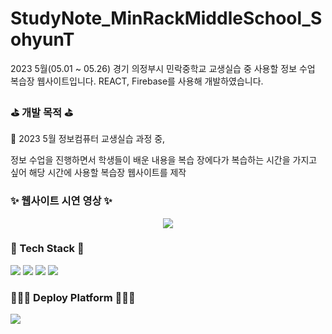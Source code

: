 # StudyNote_MinRackMiddleSchool_SohyunT
2023 5월(05.01 ~ 05.26) 경기 의정부시 민락중학교 교생실습 중 사용할 정보 수업 복습장 웹사이트입니다. REACT, Firebase를 사용해 개발하였습니다.

<h3> ⛳ 개발 목적 ⛳ </h3>
🫡 2023 5월 정보컴퓨터 교생실습 과정 중, 

정보 수업을 진행하면서 학생들이 배운 내용을 복습 장에다가 복습하는 시간을 가지고 싶어 해당 시간에 사용할 복습장 웹사이트를 제작

<h3> ✨ 웹사이트 시연 영상 ✨ </h3>
<p align="center">
  <img src="https://user-images.githubusercontent.com/53892427/235123276-e4772bcf-aaca-4b8b-8fde-0b7611f1eeda.gif">
</p>

<h3> 🔨 Tech Stack 🔨 </h3>
<span>
<img src="https://img.shields.io/badge/React-61DAFB?style=for-the-badge&logo=react&logoColor=white"> 
<img src="https://img.shields.io/badge/React%20Router-CA4245?style=for-the-badge&logo=reactrouter&logoColor=white"> 
<img src="https://img.shields.io/badge/React%20Hook%20Form-EC5990?style=for-the-badge&logo=reacthookform&logoColor=white"> 
<img src="https://img.shields.io/badge/Firebase-FFCA28?style=for-the-badge&logo=firebase&logoColor=white">
</span>

<h3> 👩🏻‍💻 Deploy Platform 👩🏻‍💻 </h3>
<img src="https://img.shields.io/badge/Netlify-00C7B7?style=for-the-badge&logo=netlify&logoColor=white">